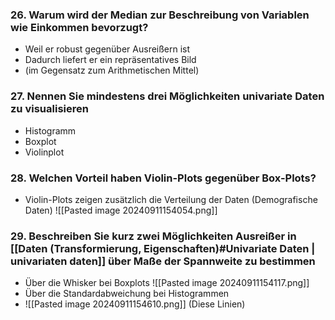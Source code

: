 ### 26. Warum wird der Median zur Beschreibung von Variablen wie Einkommen bevorzugt?
- Weil er robust gegenüber Ausreißern ist
- Dadurch liefert er ein repräsentatives Bild 
- (im Gegensatz zum Arithmetischen Mittel)

### 27. Nennen Sie mindestens drei Möglichkeiten univariate Daten zu visualisieren
- Histogramm
- Boxplot
- Violinplot

### 28. Welchen Vorteil haben Violin-Plots gegenüber Box-Plots?
- Violin-Plots zeigen zusätzlich die Verteilung der Daten  (Demografische Daten)
![[Pasted image 20240911154054.png]]
### 29. Beschreiben Sie kurz zwei Möglichkeiten Ausreißer in  [[Daten (Transformierung, Eigenschaften)#Univariate Daten | univariaten daten]] über Maße der Spannweite zu bestimmen
- Über die Whisker bei Boxplots
 ![[Pasted image 20240911154117.png]]
- Über die Standardabweichung bei Histogrammen
- ![[Pasted image 20240911154610.png]] (Diese Linien)